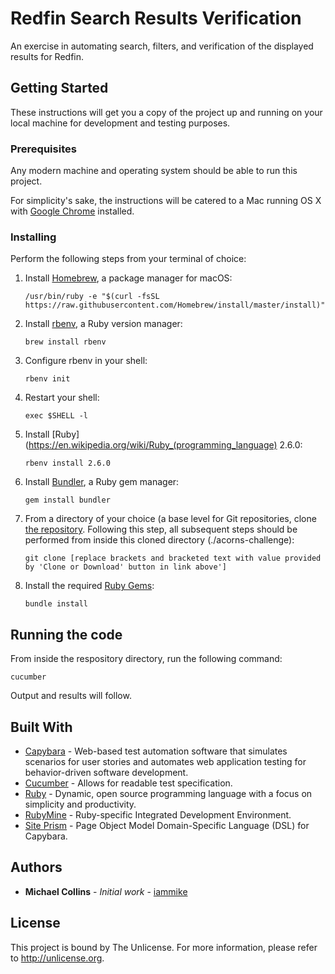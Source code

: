 # Redfin Search Results Verification

An exercise in automating search, filters, and verification of the displayed results for Redfin.

## Getting Started

These instructions will get you a copy of the project up and running on your local machine for development and testing purposes.

### Prerequisites

Any modern machine and operating system should be able to run this project.

For simplicity's sake, the instructions will be catered to a Mac running OS X with [Google Chrome](https://www.google.com/chrome/) installed. 

### Installing

Perform the following steps from your terminal of choice:

1. Install [Homebrew](https://brew.sh), a package manager for macOS:

    ```
    /usr/bin/ruby -e "$(curl -fsSL https://raw.githubusercontent.com/Homebrew/install/master/install)"
    ```

1. Install [rbenv](https://github.com/rbenv/rbenv), a Ruby version manager:

    ```
    brew install rbenv
    ```
    
1. Configure rbenv in your shell:

    ````
    rbenv init
    ````
    
1. Restart your shell:

    ````
    exec $SHELL -l
    ````
    
1. Install [Ruby](https://en.wikipedia.org/wiki/Ruby_(programming_language) 2.6.0:

    ````
    rbenv install 2.6.0
    ````
    
1. Install [Bundler](https://bundler.io), a Ruby gem manager:

    ````
    gem install bundler
    ````
    
1. From a directory of your choice (a base level for Git repositories, clone [the repository](https://github.com/iammike/). Following this step, all subsequent steps should be performed from inside this cloned directory (./acorns-challenge):

    ````
    git clone [replace brackets and bracketed text with value provided by 'Clone or Download' button in link above']
    ````

1. Install the required [Ruby Gems](https://en.wikipedia.org/wiki/RubyGems):
    
    ````
    bundle install
    ````

## Running the code

From inside the respository directory, run the following command:

````
cucumber
````

Output and results will follow.

## Built With

* [Capybara](https://github.com/teamcapybara/capybara) - Web-based test automation software that simulates scenarios for user stories and automates web application testing for behavior-driven software development.
* [Cucumber](https://cucumber.io) - Allows for readable test specification.
* [Ruby](https://www.ruby-lang.org/en/) - Dynamic, open source programming language with a focus on simplicity and productivity.
* [RubyMine](https://www.jetbrains.com/ruby/) - Ruby-specific Integrated Development Environment.
* [Site Prism](https://github.com/natritmeyer/site_prism) - Page Object Model Domain-Specific Language (DSL) for Capybara. 

## Authors

* **Michael Collins** - *Initial work* - [iammike](https://github.com/iammike)


## License

This project is bound by The Unlicense. For more information, please refer to <http://unlicense.org>.


